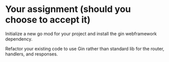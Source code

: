 # Your assignment (should you choose to accept it)

Initialize a new go mod for your project and install the gin webframework dependency.

Refactor your existing code to use Gin rather than standard lib for the router, handlers, and responses.
